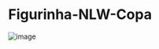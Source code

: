 # Figurinha-NLW-Copa
![image](https://user-images.githubusercontent.com/69489641/198883131-b56850e7-1b7e-4ffa-993a-34c6f0061559.png)

